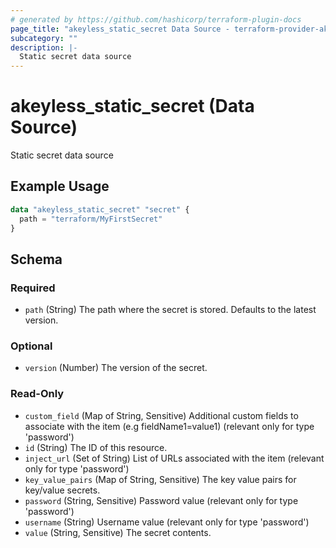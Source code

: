 ```yaml
---
# generated by https://github.com/hashicorp/terraform-plugin-docs
page_title: "akeyless_static_secret Data Source - terraform-provider-akeyless"
subcategory: ""
description: |-
  Static secret data source
---
```


# akeyless_static_secret (Data Source)

Static secret data source

## Example Usage

```terraform
data "akeyless_static_secret" "secret" {
  path = "terraform/MyFirstSecret"
}
```

<!-- schema generated by tfplugindocs -->
## Schema

### Required

- `path` (String) The path where the secret is stored. Defaults to the latest version.

### Optional

- `version` (Number) The version of the secret.

### Read-Only

- `custom_field` (Map of String, Sensitive) Additional custom fields to associate with the item (e.g fieldName1=value1) (relevant only for type 'password')
- `id` (String) The ID of this resource.
- `inject_url` (Set of String) List of URLs associated with the item (relevant only for type 'password')
- `key_value_pairs` (Map of String, Sensitive) The key value pairs for key/value secrets.
- `password` (String, Sensitive) Password value (relevant only for type 'password')
- `username` (String) Username value (relevant only for type 'password')
- `value` (String, Sensitive) The secret contents.


